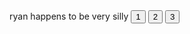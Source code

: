 <html lang="en-us">
	<head>
		ryan happens to be very silly
	</head>
 	<body>
		<canvas id="stage" width="600" height="600"></canvas>
		<script type="text/javascript">
			window.onload = document.getElementById("playing")	
			<!--IF VAR GAME = (whatever game) SETS ID OF THAT GAME TO PLAYING-->
		</script>
		  <button id="1">1</button>
		<script type="text/javascript">
		var 1 = document.getElementById ("1") ;
		var game = 0 ;
		var onClick = function( e ) {
 		   console.log('game was ', game);
		    game = 1 ;
		    console.log('Now game = ' , game);
		}
		1.onclick = onClick ;
		</script>
		  <button id="2">2</button>
		<script type="text/javascript">
		var 2 = document.getElementById ("2") ;
		var game = 0 ;
		var onClick = function( e ) {
 		   console.log('game was ', game);
		    game = 2 ;
		    console.log('Now game = ' , game);
		}
		2.onclick = onClick ;
		</script>
  		  <button id="3">3</button>
		<script type="text/javascript">
		var 3 = document.getElementById ("3") ;
		var game = 0 ;
		var onClick = function( e ) {
 		   console.log('game was ', game);
		    game = 3 ;
		    console.log('Now game = ' , game);
		}
		3.onclick = onClick ;
		</script>
		<script type="text/javascript">
		if var game = 3 ;
			const string = "test" ;
			console.log(string);
		</script>
  	</body>
